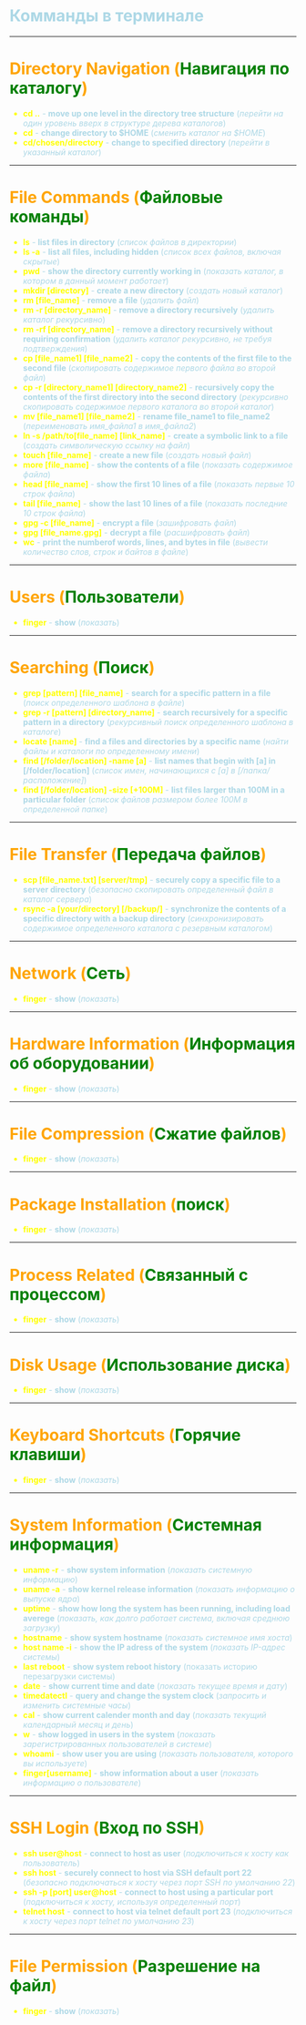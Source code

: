 # <span style="color:lightblue">Комманды в терминале</span>

***
# <span style="color:orange">Directory Navigation (<span style="color:green">Навигация по каталогу</span>)</span>

<span style="color:yellow">  

* **cd ..**   <span style="color:lightblue">  - **move up one level in the directory tree structure** (*перейти на один уровень вверх в структуре дерева каталогов*) </span>
* **cd** <span style="color:lightblue">  - **change directory to $HOME** (*сменить каталог на $HOME*) </span>
* **cd/chosen/directory** <span style="color:lightblue">  - **change to specified directory** (*перейти в указанный каталог*) </span>

</span>

***
# <span style="color:orange">File Commands (<span style="color:green">Файловые команды</span>)</span>

<span style="color:yellow">

* **ls** <span style="color:lightblue">  - **list files in directory** (*список файлов в директории*) </span>
* **ls -a** <span style="color:lightblue">  - **list all files, including hidden** (*список всех файлов, включая скрытые*) </span>
* **pwd** <span style="color:lightblue">  - **show the directory currently working in** (*показать каталог, в котором в данный момент работает*) </span>
* **mkdir [directory]** <span style="color:lightblue">  - **create a new directory** (*создать новый каталог*) </span>
* **rm [file_name]** <span style="color:lightblue">  - **remove a file** (*удалить файл*) </span>
* **rm -r [directory_name]** <span style="color:lightblue">  - **remove a directory recursively** (*удалить каталог рекурсивно*) </span>
* **rm -rf [directory_name]** <span style="color:lightblue">  - **remove a directory recursively without requiring confirmation** (*удалить каталог рекурсивно, не требуя подтверждения*) </span>
* **cp [file_name1] [file_name2]** <span style="color:lightblue">  - **copy the contents of the first file to the second file** (*скопировать содержимое первого файла во второй файл*) </span>
* **cp -r [directory_name1] [directory_name2]** <span style="color:lightblue">  - **recursively copy the contents of the first directory into the second directory** (*рекурсивно скопировать содержимое первого каталога во второй каталог*) </span>
* **mv [file_name1] [file_name2]** <span style="color:lightblue">  - **rename file_name1 to file_name2** (*переименовать имя_файла1 в имя_файла2*) </span>
* **ln -s /path/to[file_name] [link_name]** <span style="color:lightblue">  - **create a symbolic link to a file** (*создать символическую ссылку на файл*) </span>
* **touch [file_name]** <span style="color:lightblue">  - **create a new file** (*создать новый файл*) </span>
* **more [file_name]** <span style="color:lightblue">  - **show the contents of a file** (*показать содержимое файла*) </span>
* **head [file_name]** <span style="color:lightblue">  - **show the first 10 lines of a file** (*показать первые 10 строк файла*) </span>
* **tail [file_name]** <span style="color:lightblue">  - **show the last 10 lines of a file** (*показать последние 10 строк файла*) </span>
* **gpg -c [file_name]** <span style="color:lightblue">  - **encrypt a file** (*зашифровать файл*) </span>
* **gpg [file_name.gpg]** <span style="color:lightblue">  - **decrypt a file** (*расшифровать файл*) </span>
* **wc** <span style="color:lightblue">  - **print the numberof words, lines, and bytes in file** (*вывести количество слов, строк и байтов в файле*) </span>

</span>

***
# <span style="color:orange">Users (<span style="color:green">Пользователи</span>)</span>

<span style="color:yellow">

* **finger** <span style="color:lightblue">  - **show** (*показать*) </span>

</span>

***
# <span style="color:orange">Searching (<span style="color:green">Поиск</span>)</span>

<span style="color:yellow">

* **grep [pattern] [file_name]** <span style="color:lightblue">  - **search for a specific pattern in a file** (*поиск определенного шаблона в файле*) </span>
* **grep -r [pattern] [directory_name]** <span style="color:lightblue">  - **search recursively for a specific pattern in a directory** (*рекурсивный поиск определенного шаблона в каталоге*) </span>
* **locate [name]** <span style="color:lightblue">  - **find a files and directories by a specific name** (*найти файлы и каталоги по определенному имени*) </span>
* **find [/folder/location] -name [a]** <span style="color:lightblue">  - **list names that begin with [a] in [/folder/location]** (*список имен, начинающихся с [a] в [/папка/расположение]*) </span>
* **find [/folder/location] -size [+100M]** <span style="color:lightblue">  - **list files larger than 100M in a particular folder** (*список файлов размером более 100M в определенной папке*) </span>

</span>

***
# <span style="color:orange">File Transfer (<span style="color:green">Передача файлов</span>)</span>
<span style="color:yellow">

* **scp [file_name.txt] [server/tmp]** <span style="color:lightblue">  - **securely copy a specific file to a server directory** (*безопасно скопировать определенный файл в каталог сервера*) </span>
* **rsync -a [your/directory] [/backup/]** <span style="color:lightblue">  - **synchronize the contents of a specific directory with a backup directory** (*синхронизировать содержимое определенного каталога с резервным каталогом*) </span>

</span>

***
# <span style="color:orange">Network (<span style="color:green">Сеть</span>)</span>

<span style="color:yellow">

* **finger** <span style="color:lightblue">  - **show** (*показать*) </span>

</span>

***
# <span style="color:orange">Hardware Information (<span style="color:green">Информация об оборудовании</span>)</span>

<span style="color:yellow">

* **finger** <span style="color:lightblue">  - **show** (*показать*) </span>

</span>

***
# <span style="color:orange">File Compression (<span style="color:green">Сжатие файлов</span>)</span>

<span style="color:yellow">

* **finger** <span style="color:lightblue">  - **show** (*показать*) </span>

</span>

***
# <span style="color:orange">Package Installation (<span style="color:green">поиск</span>)</span>

<span style="color:yellow">

* **finger** <span style="color:lightblue">  - **show** (*показать*) </span>

</span>

***
# <span style="color:orange">Process Related (<span style="color:green">Связанный с процессом</span>)</span>

<span style="color:yellow">

* **finger** <span style="color:lightblue">  - **show** (*показать*) </span>

</span>

***
# <span style="color:orange">Disk Usage (<span style="color:green">Использование диска</span>)</span>

<span style="color:yellow">

* **finger** <span style="color:lightblue">  - **show** (*показать*) </span>

</span>

***
# <span style="color:orange">Keyboard Shortcuts (<span style="color:green">Горячие клавиши</span>)</span>

<span style="color:yellow">

* **finger** <span style="color:lightblue">  - **show** (*показать*) </span>

</span>

***
# <span style="color:orange">System Information (<span style="color:green">Системная информация</span>)</span>

<span style="color:yellow"> 

* **uname -r** <span style="color:lightblue">  - **show system information** (*показать системную информацию*) </span>
* **uname -a** <span style="color:lightblue">  - **show kernel release information** (*показать информацию о выпуске ядра*) </span>
* **uptime** <span style="color:lightblue">  - **show how long the system has been running, including load averege** (*показать, как долго работает система, включая среднюю загрузку*) </span>
* **hostname** <span style="color:lightblue">  - **show system hostname** (*показать системное имя хоста*) </span>
* **host name -i** <span style="color:lightblue">  - **show the IP adress of the system** (*показать IP-адрес системы*) </span>
* **last reboot** <span style="color:lightblue">  - **show system reboot history** (показать историю перезагрузки системы) </span>
* **date** <span style="color:lightblue">  - **show current time and date** (*показать текущее время и дату*) </span>
* **timedatectl** <span style="color:lightblue">  - **query and change the system clock** (*запросить и изменить системные часы*) </span>
* **cal** <span style="color:lightblue">  - **show current calender month and day** (*показать текущий календарный месяц и день*) </span>
* **w** <span style="color:lightblue">  - **show logged in users in the system** (*показать зарегистрированных пользователей в системе*) </span>
* **whoami** <span style="color:lightblue">  - **show user you are using** (*показать пользователя, которого вы используете*) </span>
* **finger[username]** <span style="color:lightblue">  - **show information about a user** (*показать информацию о пользователе*) </span>

</span>

***
# <span style="color:orange">SSH Login (<span style="color:green">Вход по SSH</span>)</span>

<span style="color:yellow">

* **ssh user@host** <span style="color:lightblue">  - **connect to host as user** (*подключиться к хосту как пользователь*) </span>
* **ssh host** <span style="color:lightblue">  - **securely connect to host via SSH default port 22** (*безопасно подключаться к хосту через порт SSH по умолчанию 22*) </span>
* **ssh -p [port] user@host** <span style="color:lightblue">  - **connect to host using a particular port** (*подключиться к хосту, используя определенный порт*) </span>
* **telnet host** <span style="color:lightblue">  - **connect to host via telnet default port 23** (*подключиться к хосту через порт telnet по умолчанию 23*) </span>

</span>

***
# <span style="color:orange">File Permission (<span style="color:green">Разрешение на файл</span>)</span>

<span style="color:yellow">

* **finger** <span style="color:lightblue">  - **show** (*показать*) </span>

</span>
